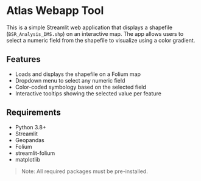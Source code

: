 # Atlas Webapp Tool

This is a simple Streamlit web application that displays a shapefile (`BSR_Analysis_DMS.shp`) on an interactive map. The app allows users to select a numeric field from the shapefile to visualize using a color gradient.

## Features

- Loads and displays the shapefile on a Folium map
- Dropdown menu to select any numeric field
- Color-coded symbology based on the selected field
- Interactive tooltips showing the selected value per feature

## Requirements

- Python 3.8+
- Streamlit
- Geopandas
- Folium
- streamlit-folium
- matplotlib

> Note: All required packages must be pre-installed.

